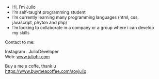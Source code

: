 - Hi, I’m Julio
- I’m self-taught programming student 
- I’m currently learning many programming languages (html, css, javascript, phyton and php)
- I’m looking to collaborate in a company or a group where i can develop my skills

Contact to me:

Instagram : JulioDeveloper <br>
Web: www.juliohr.com <br>


Buy a me a coffe, thank u <br>
https://www.buymeacoffee.com/soyjulio

